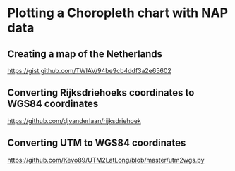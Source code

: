 # Plotting a Choropleth chart with NAP data

## Creating a map of the Netherlands

https://gist.github.com/TWIAV/94be9cb4ddf3a2e65602

## Converting Rijksdriehoeks coordinates to WGS84 coordinates

https://github.com/djvanderlaan/rijksdriehoek


## Converting UTM to WGS84 coordinates

https://github.com/Kevo89/UTM2LatLong/blob/master/utm2wgs.py 
